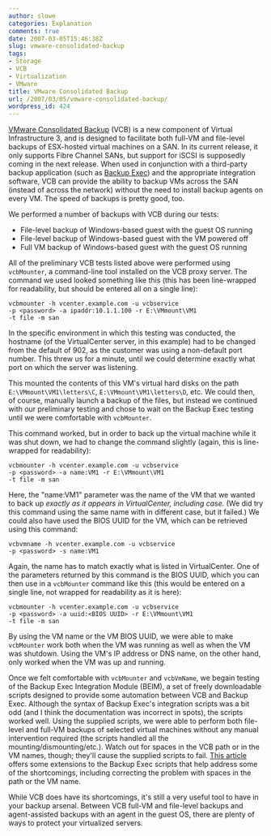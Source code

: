 ```yaml
---
author: slowe
categories: Explanation
comments: true
date: 2007-03-05T15:46:38Z
slug: vmware-consolidated-backup
tags:
- Storage
- VCB
- Virtualization
- VMware
title: VMware Consolidated Backup
url: /2007/03/05/vmware-consolidated-backup/
wordpress_id: 424
---
```


[VMware Consolidated Backup](http://www.vmware.com/products/vi/consolidated_backup.html) (VCB) is a new component of Virtual Infrastructure 3, and is designed to facilitate both full-VM and file-level backups of ESX-hosted virtual machines on a SAN. In its current release, it only supports Fibre Channel SANs, but support for iSCSI is supposedly coming in the next release. When used in conjunction with a third-party backup application (such as [Backup Exec](http://www.symantec.com/backupexec/index.jsp)) and the appropriate integration software, VCB can provide the ability to backup VMs across the SAN (instead of across the network) without the need to install backup agents on every VM. The speed of backups is pretty good, too.

We performed a number of backups with VCB during our tests:

* File-level backup of Windows-based guest with the guest OS running  
* File-level backup of Windows-based guest with the VM powered off  
* Full VM backup of Windows-based guest with the guest OS running

All of the preliminary VCB tests listed above were performed using `vcbMounter`, a command-line tool installed on the VCB proxy server. The command we used looked something like this (this has been line-wrapped for readability, but should be entered all on a single line):

```text
vcbmounter -h vcenter.example.com -u vcbservice 
-p <password> -a ipaddr:10.1.1.100 -r E:\VMmount\VM1 
-t file -m san
```

In the specific environment in which this testing was conducted, the hostname (of the VirtualCenter server, in this example) had to be changed from the default of 902, as the customer was using a non-default port number. This threw us for a minute, until we could determine exactly what port on which the server was listening.

This mounted the contents of this VM's virtual hard disks on the path `E:\VMmount\VM1\letters\C`, `E:\VMmount\VM1\letters\D`, etc. We could then, of course, manually launch a backup of the files, but instead we continued with our preliminary testing and chose to wait on the Backup Exec testing until we were comfortable with `vcbMounter`.

This command worked, but in order to back up the virtual machine while it was shut down, we had to change the command slightly (again, this is line-wrapped for readability):

```text
vcbmounter -h vcenter.example.com -u vcbservice 
-p <password> -a name:VM1 -r E:\VMmount\VM1 
-t file -m san
```

Here, the "name:VM1" parameter was the name of the VM that we wanted to back up _exactly as it appears in VirtualCenter, including case._ (We did try this command using the same name with in different case, but it failed.) We could also have used the BIOS UUID for the VM, which can be retrieved using this command:

```text
vcbvmname -h vcenter.example.com -u vcbservice 
-p <password> -s name:VM1
```

Again, the name has to match exactly what is listed in VirtualCenter. One of the parameters returned by this command is the BIOS UUID, which you can then use in a `vcbMounter` command like this (this would be entered on a single line, not wrapped for readability as it is here):

```text
vcbmounter -h vcenter.example.com -u vcbservice 
-p <password> -a uuid:<BIOS UUID> -r E:\VMmount\VM1 
-t file -m san
```

By using the VM name or the VM BIOS UUID, we were able to make `vcbMounter` work both when the VM was running as well as when the VM was shutdown. Using the VM's IP address or DNS name, on the other hand, only worked when the VM was up and running.

Once we felt comfortable with `vcbMounter` and `vcbVmName`, we begain testing of the Backup Exec Integration Module (BEIM), a set of freely downloadable scripts designed to provide some automation between VCB and Backup Exec. Although the syntax of Backup Exec's integration scripts was a bit odd (and I think the documentation was incorrect in spots), the scripts worked well. Using the supplied scripts, we were able to perform both file-level and full-VM backups of selected virtual machines without any manual intervention required (the scripts handled all the mounting/dismounting/etc.). Watch out for spaces in the VCB path or in the VM names, though; they'll cause the supplied scripts to fail. [This article](http://searchservervirtualization.techtarget.com/tip/0,289483,sid94_gci1233940,00.html) offers some extensions to the Backup Exec scripts that help address some of the shortcomings, including correcting the problem with spaces in the path or the VM name.

While VCB does have its shortcomings, it's still a very useful tool to have in your backup arsenal. Between VCB full-VM and file-level backups and agent-assisted backups with an agent in the guest OS, there are plenty of ways to protect your virtualized servers.
